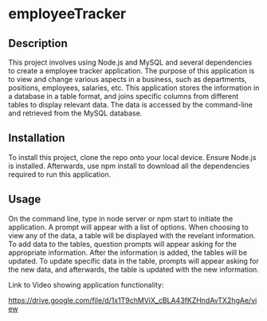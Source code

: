 # employeeTracker

## Description 
This project involves using Node.js and MySQL and several dependencies to create a employee tracker application. The purpose of this application is to view and change various aspects in a business, such as departments, positions, employees, salaries, etc. This application stores the information in a database in a table format, and joins specific columns from different tables to display relevant data. The data is accessed by the command-line and retrieved from the MySQL database. 

## Installation 

To install this project, clone the repo onto your local device. Ensure Node.js is installed. Afterwards, use npm install to download all the dependencies required to run this application.

## Usage

On the command line, type in node server or npm start to initiate the application. A prompt will appear with a list of options. When choosing to view any of the data, a table will be displayed with the revelant information. To add data to the tables, question prompts will appear asking for the appropriate information. After the information is added, the tables will be updated. To update specific data in the table, prompts will appear asking for the new data, and afterwards, the table is updated with the new information. 



Link to Video showing application functionality:

https://drive.google.com/file/d/1x1T9chMViX_cBLA43fKZHndAvTX2hgAe/view
